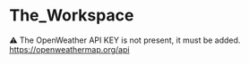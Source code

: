 # The_Workspace


⚠️ The OpenWeather API KEY is not present, it must be added. <a href="https://openweathermap.org/api">https://openweathermap.org/api</a>
